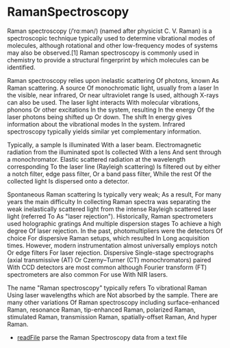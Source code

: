 # RamanSpectroscopy

Raman spectroscopy (/ˈrɑːmən/) (named after physicist C. V. Raman) is a spectroscopic 
 technique typically used to determine vibrational modes of molecules, although rotational
 and other low-frequency modes of systems may also be observed.[1] Raman spectroscopy
 is commonly used in chemistry to provide a structural fingerprint by which molecules 
 can be identified.

 Raman spectroscopy relies upon inelastic scattering Of photons, known As Raman scattering.
 A source Of monochromatic light, usually from a laser In the visible, near infrared, Or 
 near ultraviolet range Is used, although X-rays can also be used. The laser light interacts 
 With molecular vibrations, phonons Or other excitations In the system, resulting In the
 energy Of the laser photons being shifted up Or down. The shift In energy gives information
 about the vibrational modes In the system. Infrared spectroscopy typically yields similar 
 yet complementary information.
 
 Typically, a sample Is illuminated With a laser beam. Electromagnetic radiation from the 
 illuminated spot Is collected With a lens And sent through a monochromator. Elastic 
 scattered radiation at the wavelength corresponding To the laser line (Rayleigh scattering)
 Is filtered out by either a notch filter, edge pass filter, Or a band pass filter, While 
 the rest Of the collected light Is dispersed onto a detector.
 
 Spontaneous Raman scattering Is typically very weak; As a result, For many years the main 
 difficulty In collecting Raman spectra was separating the weak inelastically scattered 
 light from the intense Rayleigh scattered laser light (referred To As "laser rejection"). 
 Historically, Raman spectrometers used holographic gratings And multiple dispersion stages
 To achieve a high degree Of laser rejection. In the past, photomultipliers were the detectors
 Of choice For dispersive Raman setups, which resulted In Long acquisition times. However, 
 modern instrumentation almost universally employs notch Or edge filters For laser rejection.
 Dispersive Single-stage spectrographs (axial transmissive (AT) Or Czerny–Turner (CT) 
 monochromators) paired With CCD detectors are most common although Fourier transform (FT) 
 spectrometers are also common For use With NIR lasers.
 
 The name "Raman spectroscopy" typically refers To vibrational Raman Using laser wavelengths 
 which are Not absorbed by the sample. There are many other variations Of Raman spectroscopy 
 including surface-enhanced Raman, resonance Raman, tip-enhanced Raman, polarized Raman, 
 stimulated Raman, transmission Raman, spatially-offset Raman, And hyper Raman.

+ [readFile](RamanSpectroscopy/readFile.1) parse the Raman Spectroscopy data from a text file
